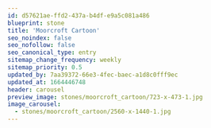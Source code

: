 ```yaml
---
id: d57621ae-ffd2-437a-b4df-e9a5c081a486
blueprint: stone
title: 'Moorcroft Cartoon'
seo_noindex: false
seo_nofollow: false
seo_canonical_type: entry
sitemap_change_frequency: weekly
sitemap_priority: 0.5
updated_by: 7aa39372-66e3-4fec-baec-a1d8c0fff9ec
updated_at: 1664446748
header: carousel
preview_image: stones/moorcroft_cartoon/723-x-473-1.jpg
image_carousel:
  - stones/moorcroft_cartoon/2560-x-1440-1.jpg
---
```

